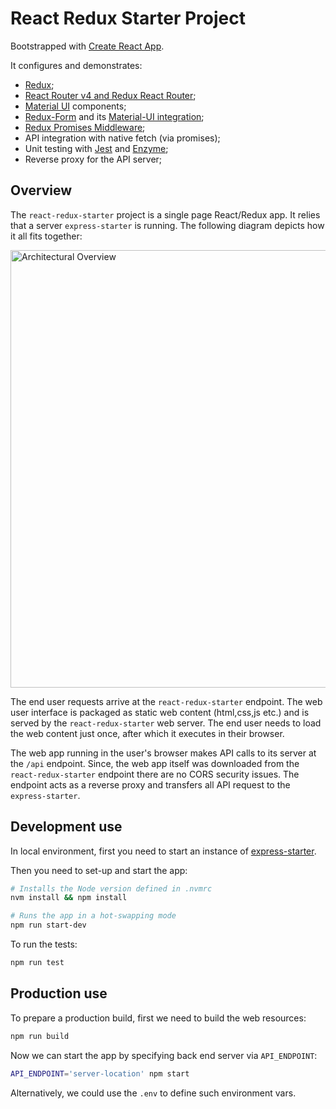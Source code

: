 # React Redux Starter Project

Bootstrapped with [Create React App](https://github.com/facebookincubator/create-react-app).

It configures and demonstrates:

- [Redux](http://redux.js.org/);
- [React Router v4 and Redux React Router](https://github.com/ReactTraining/react-router);
- [Material UI](http://www.material-ui.com/#/) components;
- [Redux-Form](https://github.com/erikras/redux-form) and its [Material-UI integration](https://github.com/erikras/redux-form-material-ui);
- [Redux Promises Middleware](https://github.com/pburtchaell/redux-promise-middleware);
- API integration with native fetch (via promises);
- Unit testing with [Jest](https://www.npmjs.com/package/jest) and [Enzyme](https://github.com/airbnb/enzyme);
- Reverse proxy for the API server;

## Overview

The `react-redux-starter` project is a single page React/Redux app.
It relies that a server `express-starter` is running.
The following diagram depicts how it all fits together:

<img src="https://git.ng.bluemix.net/bluemix-garage-melbourne/react-redux-starter/raw/master/docs/Architectural%20Overview.jpg" alt="Architectural Overview" height="700px">

The end user requests arrive at the `react-redux-starter` endpoint.
The web user interface is packaged as static web content (html,css,js etc.) 
and is served by the `react-redux-starter` web server. 
The end user needs to load the web content just once, after which it 
executes in their browser.

The web app running in the user's browser makes API calls to its server at the `/api` endpoint. 
Since, the web app itself was downloaded from the `react-redux-starter` 
endpoint there are no CORS security issues.
The endpoint acts as a reverse proxy and transfers all API request 
to the `express-starter`.

## Development use

In local environment, first you need to start an instance of 
[express-starter](https://git.ng.bluemix.net/bluemix-garage-melbourne/express-starter).

Then you need to set-up and start the app:

```bash
# Installs the Node version defined in .nvmrc
nvm install && npm install

# Runs the app in a hot-swapping mode
npm run start-dev
```

To run the tests:

```bash
npm run test
```

## Production use

To prepare a production build, first we need to build the web resources:

```bash
npm run build
```

Now we can start the app by specifying back end server via `API_ENDPOINT`:

```bash
API_ENDPOINT='server-location' npm start
```

Alternatively, we could use the `.env` to define such environment vars.